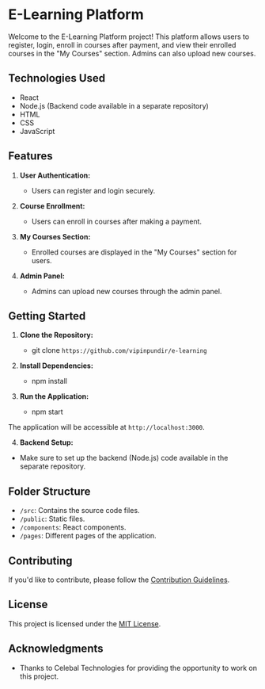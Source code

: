 # E-Learning Platform

Welcome to the E-Learning Platform project! This platform allows users to register, login, enroll in courses after payment, and view their enrolled courses in the "My Courses" section. Admins can also upload new courses.

## Technologies Used

- React
- Node.js (Backend code available in a separate repository)
- HTML
- CSS
- JavaScript

## Features

1. **User Authentication:**
   - Users can register and login securely.

2. **Course Enrollment:**
   - Users can enroll in courses after making a payment.

3. **My Courses Section:**
   - Enrolled courses are displayed in the "My Courses" section for users.

4. **Admin Panel:**
   - Admins can upload new courses through the admin panel.

## Getting Started

1. **Clone the Repository:**
   - git clone `https://github.com/vipinpundir/e-learning`

2. **Install Dependencies:**
   - npm install

3. **Run the Application:**
   - npm start


The application will be accessible at `http://localhost:3000`.

4. **Backend Setup:**
- Make sure to set up the backend (Node.js) code available in the separate repository.

## Folder Structure

- `/src`: Contains the source code files.
- `/public`: Static files.
- `/components`: React components.
- `/pages`: Different pages of the application.

## Contributing

If you'd like to contribute, please follow the [Contribution Guidelines](CONTRIBUTING.md).

## License

This project is licensed under the [MIT License](LICENSE).

## Acknowledgments

- Thanks to Celebal Technologies for providing the opportunity to work on this project.


